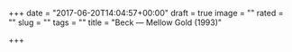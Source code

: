 +++
date = "2017-06-20T14:04:57+00:00"
draft = true
image = ""
rated = ""
slug = ""
tags = ""
title = "Beck — Mellow Gold (1993)"

+++
